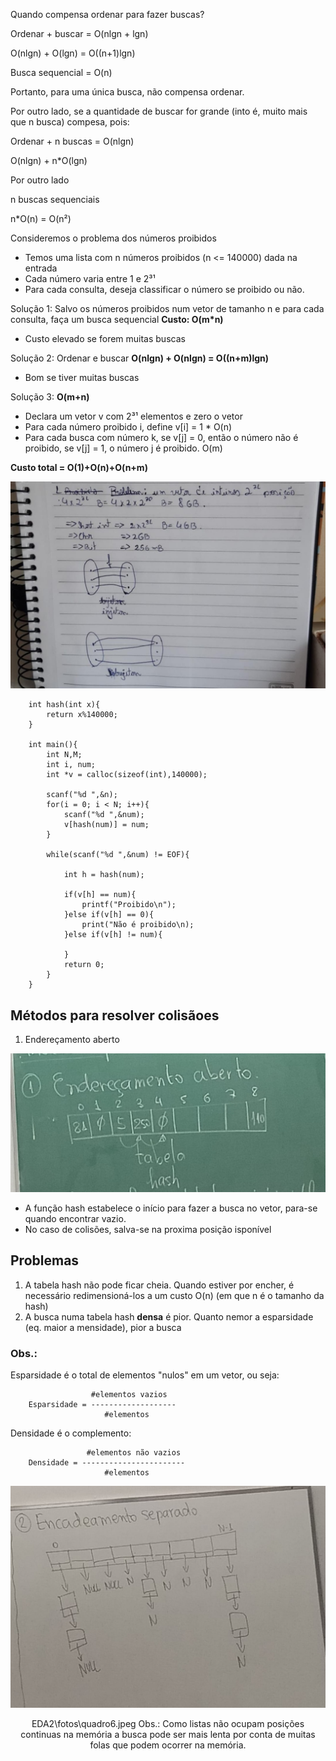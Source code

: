 Quando compensa ordenar para fazer buscas?

Ordenar + buscar = O(nlgn + lgn)

O(nlgn) + O(lgn) = O((n+1)lgn)

Busca sequencial = O(n)

Portanto, para uma única busca, não compensa ordenar.

Por outro lado, se a quantidade de buscar for grande (into é, muito mais que n busca) compesa, pois:

Ordenar + n buscas = O(nlgn)

O(nlgn) + n*O(lgn)

Por outro lado

n buscas sequenciais

n*O(n) = O(n²)

Consideremos o problema dos números proibidos

- Temos uma lista com n números proibidos (n <= 140000) dada na entrada
- Cada número varia entre 1 e 2³¹
- Para cada consulta, deseja classificar o número se proibido ou não.

Solução 1: Salvo os números proibidos num vetor de tamanho n e para cada consulta, faça um busca sequencial **Custo: O(m*n)**

- Custo elevado se forem muitas buscas
  
Solução 2: Ordenar e buscar **O(nlgn) + O(nlgn) = O((n+m)lgn)**

- Bom se tiver muitas buscas

Solução 3: **O(m+n)**

- Declara um vetor v com 2³¹ elementos e zero o vetor
- Para cada número proibido i, define v[i] = 1 * O(n)
- Para cada busca com número k, se v[j] = 0, então o número não é proibido, se v[j] = 1, o número j é proibido. O(m)

**Custo total = O(1)+O(n)+O(n+m)**

<div align="center">
	<img src=".././fotos/quadro4.jpeg" alt="quadro">
</div>

		int hash(int x){
			return x%140000;
		}

		int main(){
			int N,M;
			int i, num;
			int *v = calloc(sizeof(int),140000);

			scanf("%d ",&n);
			for(i = 0; i < N; i++){
				scanf("%d ",&num);
				v[hash(num)] = num;
			}

			while(scanf("%d ",&num) != EOF){

				int h = hash(num);

				if(v[h] == num){
					printf("Proibido\n");
				}else if(v[h] == 0){
					print("Não é proibido\n);
				}else if(v[h] != num){
					
				}
				return 0;
			}
		}

## Métodos para resolver colisãoes

1) Endereçamento aberto

<div align="center">
	<img src=".././fotos/quadro5.jpeg" alt="quadro">
</div>

-	A função hash estabelece o início para fazer a busca no vetor, para-se quando encontrar vazio.
-	No caso de colisões, salva-se na proxima posição isponível

## Problemas
1) A tabela hash não pode ficar cheia. Quando estiver por encher, é necessário redimensioná-los a um custo O(n) (em que n é o tamanho da hash)
2) A busca numa tabela hash **densa** é pior. Quanto nemor a esparsidade (eq. maior a mensidade), pior a busca

### Obs.:

Esparsidade é o total de elementos "nulos" em um vetor, ou seja:


		              #elementos vazios
		Esparsidade = -------------------
					     #elementos

Densidade é o complemento:

					 #elementos não vazios
		Densidade = -----------------------
					 	 #elementos

<div align="center">
	<img src=".././fotos/quadro6.jpeg" alt="quadro">

EDA2\fotos\quadro6.jpeg
Obs.: Como listas não ocupam posições continuas na memória a busca pode ser mais lenta por conta de muitas folas que podem ocorrer na memória.